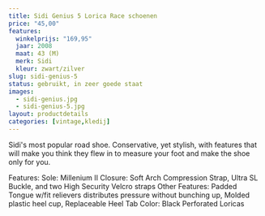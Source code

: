 ```yaml
---
title: Sidi Genius 5 Lorica Race schoenen
price: "45,00"
features:
  winkelprijs: "169,95"
  jaar: 2008
  maat: 43 (M)
  merk: Sidi
  kleur: zwart/zilver
slug: sidi-genius-5
status: gebruikt, in zeer goede staat
images: 
  - sidi-genius.jpg
  - sidi-genius-5.jpg
layout: productdetails
categories: [vintage,kledij]
---
```

Sidi's most popular road shoe. Conservative, yet stylish, with features that will make you think they flew in to measure your foot and make the shoe only for you.

Features:
Sole: Millenium II
Closure: Soft Arch Compression Strap, Ultra SL Buckle,
and two High Security Velcro straps
Other Features: Padded Tongue w/fit relievers
distributes pressure without bunching up, Molded plastic
heel cup, Replaceable Heel Tab
Color: Black Perforated Loricas
